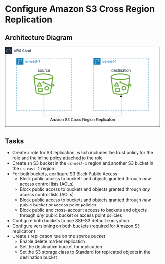 # Configure Amazon S3 Cross Region Replication

## Architecture Diagram
![S3 CRR](./Pictures/Amazon_S3_Cross_Region_Replication.png)

## Tasks
- Create a role for S3 replication, which includes the trust policy for the role and the inline policy attached to the role
- Create an S3 bucket in the `us-west-1` region and another S3 bucket in the `us-east-1` region
- For both buckets, configure S3 Block Public Access
  - Block public access to buckets and objects granted through *new* access control lists (ACLs)
  - Block public access to buckets and objects granted through *any* access control lists (ACLs)
  - Block public access to buckets and objects granted through *new* public bucket or access point policies
  - Block public and cross-account access to buckets and objects through *any* public bucket or access point policies
- Configure both buckets to use SSE-S3 default encryption
- Configure versioning on both buckets (required for Amazon S3 replication)
- Create a replication rule on the source bucket
  - Enable delete marker replication
  - Set the destination bucket for replication
  - Set the S3 storage class to Standard for replicated objects in the destination bucket
